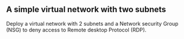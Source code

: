 ##   A simple virtual network with two subnets

Deploy a virtual network with 2 subnets and a Network security Group (NSG) 
to deny access to Remote desktop Protocol (RDP).
